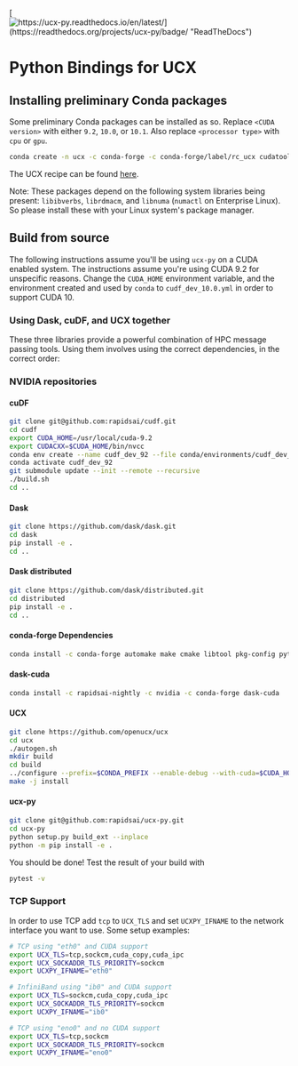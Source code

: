 [![https://ucx-py.readthedocs.io/en/latest/](https://readthedocs.org/projects/ucx-py/badge/ "ReadTheDocs")]( https://ucx-py.readthedocs.io/en/latest/ )

# Python Bindings for UCX

## Installing preliminary Conda packages

Some preliminary Conda packages can be installed as so. Replace `<CUDA version>`
with either `9.2`, `10.0`, or `10.1`. Also replace `<processor type>`
with `cpu` or `gpu`.

```bash
conda create -n ucx -c conda-forge -c conda-forge/label/rc_ucx cudatoolkit=<CUDA version> ucx-proc=*=<processor type> ucx ucx-py python=3.7
```

The UCX recipe can be found [here](https://github.com/conda-forge/ucx-split-feedstock/tree/rc/recipe).

Note: These packages depend on the following system libraries being present:
`libibverbs`, `librdmacm`, and `libnuma` (`numactl` on Enterprise Linux). So
please install these with your Linux system's package manager.

## Build from source

The following instructions assume you'll be using `ucx-py` on a CUDA enabled system. The instructions assume you're using CUDA 9.2 for unspecific reasons. Change the `CUDA_HOME` environment variable, and the environment created and used by `conda` to `cudf_dev_10.0.yml` in order to support CUDA 10.

### Using Dask, cuDF, and UCX together

These three libraries provide a powerful combination of HPC message passing
tools. Using them involves using the correct dependencies, in the correct
order:

### NVIDIA repositories

#### cuDF

```bash
git clone git@github.com:rapidsai/cudf.git
cd cudf
export CUDA_HOME=/usr/local/cuda-9.2
export CUDACXX=$CUDA_HOME/bin/nvcc
conda env create --name cudf_dev_92 --file conda/environments/cudf_dev_cuda9.2.yml
conda activate cudf_dev_92
git submodule update --init --remote --recursive
./build.sh
cd ..
```

#### Dask

```bash
git clone https://github.com/dask/dask.git
cd dask
pip install -e .
cd ..
```

#### Dask distributed

```bash
git clone https://github.com/dask/distributed.git
cd distributed
pip install -e .
cd ..
```

#### conda-forge Dependencies

```bash
conda install -c conda-forge automake make cmake libtool pkg-config pytest-asyncio cython cupy distributed setuptools
```

#### dask-cuda

```bash
conda install -c rapidsai-nightly -c nvidia -c conda-forge dask-cuda
```

#### UCX

```bash
git clone https://github.com/openucx/ucx
cd ucx
./autogen.sh
mkdir build
cd build
../configure --prefix=$CONDA_PREFIX --enable-debug --with-cuda=$CUDA_HOME --enable-mt CPPFLAGS="-I//$CUDA_HOME/include"
make -j install
```

#### ucx-py

```bash
git clone git@github.com:rapidsai/ucx-py.git
cd ucx-py
python setup.py build_ext --inplace
python -m pip install -e .
```

You should be done! Test the result of your build with

```bash
pytest -v
```

### TCP Support

In order to use TCP add `tcp` to `UCX_TLS` and set `UCXPY_IFNAME` to the network interface you want to use. Some setup examples:

```bash
# TCP using "eth0" and CUDA support
export UCX_TLS=tcp,sockcm,cuda_copy,cuda_ipc
export UCX_SOCKADDR_TLS_PRIORITY=sockcm
export UCXPY_IFNAME="eth0"

# InfiniBand using "ib0" and CUDA support
export UCX_TLS=sockcm,cuda_copy,cuda_ipc
export UCX_SOCKADDR_TLS_PRIORITY=sockcm
export UCXPY_IFNAME="ib0"

# TCP using "eno0" and no CUDA support
export UCX_TLS=tcp,sockcm
export UCX_SOCKADDR_TLS_PRIORITY=sockcm
export UCXPY_IFNAME="eno0"
```
